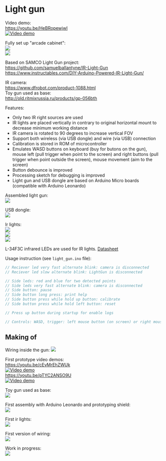 
# Light gun

Video demo:  
https://youtu.be/HeBRopewjwI  
[![Video demo](https://img.youtube.com/vi/HeBRopewjwI/0.jpg)](https://www.youtube.com/watch?v=HeBRopewjwI)


Fully set up "arcade cabinet":  
![](photos/20240730_222419.jpg)    
![](photos/20240801_134350.jpg)   


Based on SAMCO Light Gun project:   
https://github.com/samuelballantyne/IR-Light-Gun  
https://www.instructables.com/DIY-Arduino-Powered-IR-Light-Gun/  

IR camera:   
https://www.dfrobot.com/product-1088.html  
Toy gun used as base:  
http://old.ritmixrussia.ru/products/gp-056bth 

Features:  
- Only two IR right sources are used
- IR lights are placed vertically in contrary to original horizontal mount to decrease minimum working distance
- IR camera is rotated to 90 degrees to increase vertical FOV
- Support both wireless (via USB dongle) and wire (via USB) connection
- Calibration is stored in ROM of microcontroller
- Emulates WASD buttons on keyboard (buy for butons on the gun), mouse left (pull trigger when point to the screen) and right buttons (pull trigger when point outside the screen), mouse movement (aim to the screen)
- Button debounce is improved
- Processing sketch for debugging is improved 
- Light gun and USB dongle are based on Arduino Micro boards (compatible with Arduino Leonardo)  

Assembled light gun:  
![](photos/20231119_162512.jpg)  

USB dongle:  
![](photos/IMG_20240801_001434.jpg)    

Ir lights:   
![](photos/20240801_132602.jpg)  
![](photos/IMG_20240801_001451.jpg)  
![](photos/IMG_20240801_001457.jpg)  

L-34F3C infrared LEDs are used for IR lights. [Datasheet](L-34F3C(Ver.19A).pdf)  

Usage instruction (see `light_gun.ino` file):  
````C++
// Reciever led very fast alternate blink: camera is disconnected
// Reciever led slow alternate blink: LightGun is disconnected

// Side leds: red and blue for two detected points
// Side leds very fast alternate blink: camera is disconnected
// Side button: pause
// Side button long press: print help
// Side button press while hold up button: calibrate
// Side button press while hold left button: reset

// Press up button during startup for enable logs

// Controls: WASD, trigger: left mouse button (on screen) or right mouse button (off screen)
````


## Making of

Wiring inside the gun:
![](photos/20231119_163345.jpg)  

First prototype video demos:  
https://youtu.be/cEvMrEhZWUk  
[![Video demo](https://img.youtube.com/vi/cEvMrEhZWUk/0.jpg)](https://www.youtube.com/watch?v=cEvMrEhZWUk)  
https://youtu.be/pTYC2ANSO9U  
[![Video demo](https://img.youtube.com/vi/pTYC2ANSO9U/0.jpg)](https://www.youtube.com/watch?v=pTYC2ANSO9U)  

Toy gun used as base:   
![](photos/20201205_132038_001.jpg)  

First assembly with Arduino Leonardo and prototyping shield:   
![](photos/20201225_005429.jpg)  

First ir lights:  
![](photos/20201220_211140.jpg)   

First version of wiring:   
![](photos/20231028_232612.jpg)  
  
Work in progress:  
![](photos/20231105_005429.jpg)  


